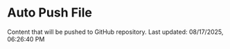 # Auto Push File

Content that will be pushed to GitHub repository.
Last updated: 08/17/2025, 06:26:40 PM